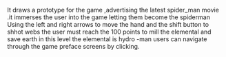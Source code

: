 It draws a prototype for the game ,advertising the latest spider_man movie .it immerses the user into the game letting them become the spiderman Using the left and right arrows to move the hand  and the shift button to shhot webs the user must reach the 100 points to mill the elemental and save earth in this level  the elemental is hydro -man users can navigate through the game preface screens by clicking.


